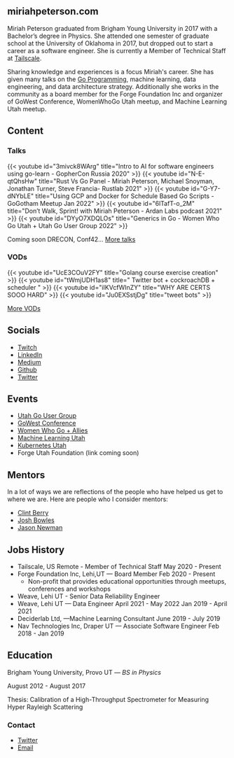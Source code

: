 ## miriahpeterson.com

<!-- {{< figure src="/images/headshot.jpeg" title="Miriah Peterson" >}} -->

Miriah Peterson graduated from Brigham Young University in 2017 with a Bachelor’s degree in Physics. She attended one semester of graduate school at the University of Oklahoma in 2017, but dropped out to start a career as a software engineer. She is currently a Member of Technical Staff at [Tailscale](https://tailscale.com/).

Sharing knowledge and experiences is a focus Miriah's career. She has given many talks on the [Go Programming](https://go.dev/), machine learning, data engineering, and data architecture strategy. Additionally she works in the community as a board member for the Forge Foundation Inc and organizer of GoWest Conference, WomenWhoGo Utah meetup, and Machine Learning Utah meetup.

## Content

### Talks
{{< youtube id="3mivck8WArg" title="Intro to AI for software engineers using go-learn - GopherCon Russia 2020" >}}
{{< youtube id="N-E-qtQhsHw" title="Rust Vs Go Panel - Miriah Peterson, Michael Snoyman, Jonathan Turner, Steve Francia- Rustlab 2021" >}}
{{< youtube id="G-Y7-dNYbLE" title="Using GCP and Docker for Schedule Based Go Scripts - GoGotham Meetup Jan 2022" >}}
{{< youtube id="6lTafT-o_2M" title="Don’t Walk, Sprint! with Miriah Peterson - Ardan Labs podcast 2021" >}}
{{< youtube id="DYyO7XDQLOs" title="Generics in Go - Women Who Go Utah + Utah Go User Group 2022" >}}

Coming soon DRECON, Conf42...
[More talks](https://www.youtube.com/playlist?list=PL8Q5PSrFkjswyF90RdoxzVKMCKnuQGlFc)

### VODs
{{< youtube id="UcE3COuV2FY" title="Golang course exercise creation" >}}
{{< youtube id="tWmjUDH1as8" title=" Twitter bot + cockroachDB + scheduler " >}}
{{< youtube id="iIKVcfWInZY" title="WHY ARE CERTS SOOO HARD" >}}
{{< youtube id="Ju0EXSstjDg" title="tweet bots" >}}

[More VODs](https://www.youtube.com/watch?v=UcE3COuV2FY&list=PL8Q5PSrFkjswqW_B38KYb6mQsECpvtZk4)

## Socials
* [Twitch](https://www.twitch.tv/soypete01)
* [LinkedIn](https://www.linkedin.com/in/miriah-peterson-35649b5b/?lipi=urn%3Ali%3Apage%3Ad_flagship3_feed%3BXXczeTDQTByfyT5sUuUeRA%3D%3D)
* [Medium](https://medium.com/@captainnobody1)
* [Github](https://github.com/Soypete)
* [Twitter](https://twitter.com/captainnobody1)

## Events
* [Utah Go User Group](https://www.meetup.com/utahgophers)
* [GoWest Conference](https://www.gowestconf.com/)
* [Women Who Go + Allies](https://www.meetup.com/Women-Who-Go-Utah )
* [Machine Learning Utah](https://www.meetup.com/Machine-Learning-Utah)
* [Kubernetes Utah](https://www.meetup.com/Utah-Kubernetes-Meetup/)
* Forge Utah Foundation (link coming soon)

## Mentors

In a lot of ways we are reflections of the people who have helped us get to where we are. Here are people who I consider mentors:

- [Clint Berry](https://www.linkedin.com/in/clintonberry/)
- [Josh Bowles](https://www.linkedin.com/in/joshua-bowles-ailgroup/) 
- [Jason Newman](https://www.linkedin.com/in/jason-newman-b8a8b5b6/)


## Jobs History

* Tailscale, US Remote - Member of Technical Staff
May 2020 - Present
* Forge Foundation Inc, Lehi,UT — Board Member
Feb 2020 - Present
  * Non-profit that provides  educational opportunities through meetups, conferences and workshops
* Weave, Lehi UT - Senior Data Reliability Engineer
* Weave, Lehi UT — Data Engineer
April 2021 - May 2022
Jan 2019 - April 2021
* Deciderlab Ltd, —Machine Learning Consultant
June 2019 - July 2019
* Nav Technologies Inc, Draper  UT — Associate Software Engineer
Feb 2018 - Jan 2019

## Education
Brigham Young University, Provo UT — _BS in Physics_

August 2012 - August 2017

Thesis: Calibration of a High-Throughput Spectrometer for Measuring Hyper Rayleigh Scattering

### Contact
* [Twitter](https://twitter.com/captainnobody1)
* [Email](mailto:contact@miriahpeterson.com)

